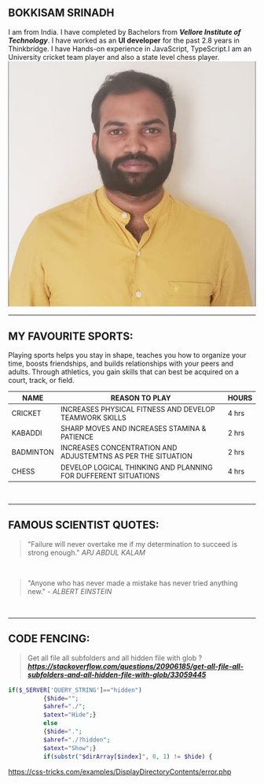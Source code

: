 ## BOKKISAM SRINADH
I am from India. I have completed by Bachelors from ***Vellore Institute of Technology***. I have worked as an **UI developer** for the past 2.8 years in Thinkbridge. I have Hands-on experience in JavaScript, TypeScript.I am an University cricket team player and also a state level chess player.
***![My Image](images/my_image.jpg.jpeg)***

******

## MY FAVOURITE SPORTS:
Playing sports helps you stay in shape, teaches you how to organize your time, boosts friendships, and builds relationships with your peers and adults. Through athletics, you gain skills that can best be acquired on a court, track, or field.

|NAME|REASON TO PLAY|HOURS|
|----|--------------|-----|
|CRICKET|INCREASES PHYSICAL FITNESS AND DEVELOP TEAMWORK SKILLS|4 hrs|
|KABADDI|SHARP MOVES AND INCREASES STAMINA & PATIENCE|2 hrs|
|BADMINTON|INCREASES CONCENTRATION AND ADJUSTEMTNS AS PER THE SITUATION|2 hrs|
|CHESS|DEVELOP LOGICAL THINKING AND PLANNING FOR DUFFERENT SITUATIONS|4 hrs|
<br>

*****

## FAMOUS SCIENTIST QUOTES:

>"Failure will never overtake me if my determination to succeed is strong enough." *APJ ABDUL KALAM*
<br>

>"Anyone who has never made a mistake has never tried anything new." - *ALBERT EINSTEIN*
 <br>

 ****
 ## CODE FENCING:
 >Get all file all subfolders and all hidden file with glob ?
***https://stackoverflow.com/questions/20906185/get-all-file-all-subfolders-and-all-hidden-file-with-glob/33059445***

```php code
if($_SERVER['QUERY_STRING']=="hidden")
          {$hide="";
          $ahref="./";
          $atext="Hide";}
          else
          {$hide=".";
          $ahref="./?hidden";
          $atext="Show";}
          if(substr("$dirArray[$index]", 0, 1) != $hide) {
```
https://css-tricks.com/examples/DisplayDirectoryContents/error.php 
